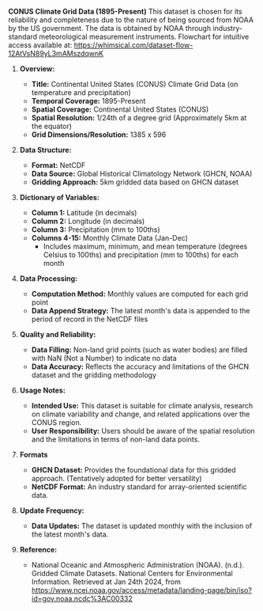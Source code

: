 **CONUS Climate Grid Data (1895-Present)**
This dataset is chosen for its reliability and completeness due to the nature of being sourced from NOAA by the US government. The data is obtained by NOAA through industry-standard meteorological measurement instruments.
Flowchart for intuitive access available at: https://whimsical.com/dataset-flow-12AtVsN89yL3mAMszdqwnK

1. **Overview:**
   - **Title:** Continental United States (CONUS) Climate Grid Data (on temperature and precipitation)
   - **Temporal Coverage:** 1895-Present
   - **Spatial Coverage:** Continental United States (CONUS)
   - **Spatial Resolution:** 1/24th of a degree grid (Approximately 5km at the equator)
   - **Grid Dimensions/Resolution:** 1385 x 596

2. **Data Structure:**
   - **Format:** NetCDF
   - **Data Source:** Global Historical Climatology Network (GHCN, NOAA)
   - **Gridding Approach:** 5km gridded data based on GHCN dataset

3. **Dictionary of Variables:**
   - **Column 1:** Latitude (in decimals)
   - **Column 2:** Longitude (in decimals)
   - **Column 3:** Precipitation (mm to 100ths)
   - **Columns 4-15:** Monthly Climate Data (Jan-Dec)
     - Includes maximum, minimum, and mean temperature (degrees Celsius to 100ths) and precipitation (mm to 100ths) for each month

4. **Data Processing:**
   - **Computation Method:** Monthly values are computed for each grid point
   - **Data Append Strategy:** The latest month's data is appended to the period of record in the NetCDF files

5. **Quality and Reliability:**
   - **Data Filling:** Non-land grid points (such as water bodies) are filled with NaN (Not a Number) to indicate no data
   - **Data Accuracy:** Reflects the accuracy and limitations of the GHCN dataset and the gridding methodology

6. **Usage Notes:**
   - **Intended Use:** This dataset is suitable for climate analysis, research on climate variability and change, and related applications over the CONUS region.
   - **User Responsibility:** Users should be aware of the spatial resolution and the limitations in terms of non-land data points.

7. **Formats**
   - **GHCN Dataset:** Provides the foundational data for this gridded approach. (Tentatively adopted for better versatility)
   - **NetCDF Format:** An industry standard for array-oriented scientific data.

8. **Update Frequency:**
   - **Data Updates:** The dataset is updated monthly with the inclusion of the latest month's data.
9. **Reference:**
   - National Oceanic and Atmospheric Administration (NOAA). (n.d.). Gridded Climate Datasets. National Centers for Environmental Information. Retrieved at Jan 24th 2024, from https://www.ncei.noaa.gov/access/metadata/landing-page/bin/iso?id=gov.noaa.ncdc%3AC00332
